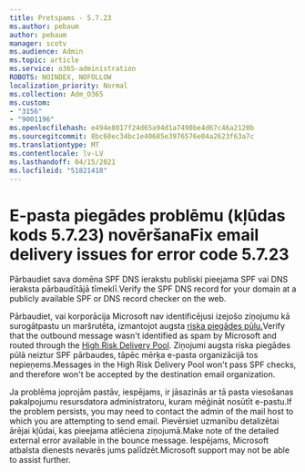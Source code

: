 ```yaml
---
title: Pretspams - 5.7.23
ms.author: pebaum
author: pebaum
manager: scotv
ms.audience: Admin
ms.topic: article
ms.service: o365-administration
ROBOTS: NOINDEX, NOFOLLOW
localization_priority: Normal
ms.collection: Adm_O365
ms.custom:
- "3156"
- "9001196"
ms.openlocfilehash: e494e8017f24d65a94d1a7490be4d67c46a2120b
ms.sourcegitcommit: 8bc60ec34bc1e40685e3976576e04a2623f63a7c
ms.translationtype: MT
ms.contentlocale: lv-LV
ms.lasthandoff: 04/15/2021
ms.locfileid: "51821418"
---
```

# <a name="fix-email-delivery-issues-for-error-code-5723"></a><span data-ttu-id="4e6e3-102">E-pasta piegādes problēmu (kļūdas kods 5.7.23) novēršana</span><span class="sxs-lookup"><span data-stu-id="4e6e3-102">Fix email delivery issues for error code 5.7.23</span></span>

<span data-ttu-id="4e6e3-103">Pārbaudiet sava domēna SPF DNS ierakstu publiski pieejama SPF vai DNS ieraksta pārbaudītājā tīmeklī.</span><span class="sxs-lookup"><span data-stu-id="4e6e3-103">Verify the SPF DNS record for your domain at a publicly available SPF or DNS record checker on the web.</span></span>

<span data-ttu-id="4e6e3-104">Pārbaudiet, vai korporācija Microsoft nav identificējusi izejošo ziņojumu kā surogātpastu un maršrutēta, izmantojot augsta [riska piegādes pūlu.](https://docs.microsoft.com/microsoft-365/security/office-365-security/high-risk-delivery-pool-for-outbound-messages)</span><span class="sxs-lookup"><span data-stu-id="4e6e3-104">Verify that the outbound message wasn't identified as spam by Microsoft and routed through the [High Risk Delivery Pool](https://docs.microsoft.com/microsoft-365/security/office-365-security/high-risk-delivery-pool-for-outbound-messages).</span></span> <span data-ttu-id="4e6e3-105">Ziņojumi augsta riska piegādes pūlā neiztur SPF pārbaudes, tāpēc mērķa e-pasta organizācijā tos nepieņems.</span><span class="sxs-lookup"><span data-stu-id="4e6e3-105">Messages in the High Risk Delivery Pool won't pass SPF checks, and therefore won't be accepted by the destination email organization.</span></span>

<span data-ttu-id="4e6e3-106">Ja problēma joprojām pastāv, iespējams, ir jāsazinās ar tā pasta viesošanas pakalpojumu resursdatora administratoru, kuram mēģināt nosūtīt e-pastu.</span><span class="sxs-lookup"><span data-stu-id="4e6e3-106">If the problem persists, you may need to contact the admin of the mail host to which you are attempting to send email.</span></span> <span data-ttu-id="4e6e3-107">Pievērsiet uzmanību detalizētai ārējai kļūdai, kas pieejama atlēciena ziņojumā.</span><span class="sxs-lookup"><span data-stu-id="4e6e3-107">Make note of the detailed external error available in the bounce message.</span></span> <span data-ttu-id="4e6e3-108">Iespējams, Microsoft atbalsta dienests nevarēs jums palīdzēt.</span><span class="sxs-lookup"><span data-stu-id="4e6e3-108">Microsoft support may not be able to assist further.</span></span>

